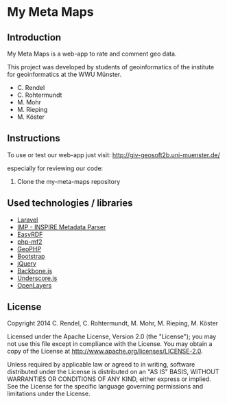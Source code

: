 My Meta Maps
============

## Introduction

My Meta Maps is a web-app to rate and comment geo data. 

This project was developed by students of geoinformatics of the institute for geoinformatics at the WWU Münster. 
+ C. Rendel
+ C. Rohtermundt
+ M. Mohr
+ M. Rieping
+ M. Köster

## Instructions

To use or test our web-app just visit: http://giv-geosoft2b.uni-muenster.de/

especially for reviewing our code:

1. Clone the my-meta-maps repository


## Used technologies / libraries

+ [Laravel](http://laravel.com/)
+ [IMP - INSPIRE Metadata Parser](http://www.webmapcenter.de/imp/webseite/)
+ [EasyRDF](http://www.easyrdf.org/)
+ [php-mf2](https://github.com/indieweb/php-mf2)
+ [GeoPHP](https://geophp.net/)
+ [Bootstrap](http://getbootstrap.com/)
+ [jQuery](http://jquery.com/)
+ [Backbone.js](http://backbonejs.org/)
+ [Underscore.js](http://underscorejs.org/)
+ [OpenLayers](http://openlayers.org/)


## License

Copyright 2014 C. Rendel, C. Rohtermundt, M. Mohr, M. Rieping, M. Köster

Licensed under the Apache License, Version 2.0 (the "License"); you may not use this file except in compliance with the License. You may obtain a copy of the License at http://www.apache.org/licenses/LICENSE-2.0.

Unless required by applicable law or agreed to in writing, software distributed under the License is distributed on an "AS IS" BASIS, WITHOUT WARRANTIES OR CONDITIONS OF ANY KIND, either express or implied. See the License for the specific language governing permissions and limitations under the License.
